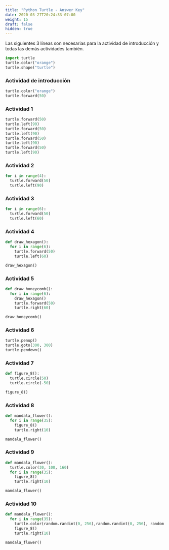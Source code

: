 ```yaml
---
title: "Python Turtle - Answer Key"
date: 2020-03-27T20:24:33-07:00
weight: 15
draft: false
hidden: true
---
```


Las siguientes 3 líneas son necesarias para la actividad de introducción y todas las demás actividades también.

```python
import turtle
turtle.color("orange")
turtle.shape("turtle")
```

### Actividad de introducción

```python
turtle.color("orange")
turtle.forward(50)
```

### Actividad 1

```python
turtle.forward(50)
turtle.left(90)
turtle.forward(50)
turtle.left(90)
turtle.forward(50)
turtle.left(90)
turtle.forward(50)
turtle.left(90)
```

### Actividad 2

```python
for i in range(4):
  turtle.forward(50)
  turtle.left(90)
```

### Actividad 3

```python
for i in range(6):
  turtle.forward(50)
  turtle.left(60)
```

### Actividad 4

```python
def draw_hexagon():
  for i in range(6):
    turtle.forward(50)
    turtle.left(60)

draw_hexagon()
```

### Actividad 5

```python
def draw_honeycomb():
  for i in range(6):
    draw_hexagon()
    turtle.forward(50)
    turtle.right(60)

draw_honeycomb()
```

### Actividad 6

```python
turtle.penup()
turtle.goto(300, 300)
turtle.pendown()
```

### Actividad 7

```python
def figure_8():
  turtle.circle(50)
  turtle.circle(-50)

figure_8()
```

### Actividad 8

```python
def mandala_flower():
  for i in range(35):
    figure_8()
    turtle.right(10)

mandala_flower()
```

### Actividad 9

```python
def mandala_flower():
  turtle.color(30, 100, 160)
  for i in range(35):
    figure_8()
    turtle.right(10)

mandala_flower()
```

### Actividad 10

```python
def mandala_flower():
  for i in range(35):
    turtle.color(random.randint(0, 256),random.randint(0, 256), random.randint(0, 256))
    figure_8()
    turtle.right(10)

mandala_flower()
```
